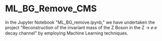 # ML_BG_Remove_CMS
In the Jupyter Notebook "ML_BG_remove.ipynb," we have undertaken the project "Reconstruction of the invariant mass of the Z Boson in the Z → 𝑒 𝑒 decay channel" by employing Machine Learning techniques.
